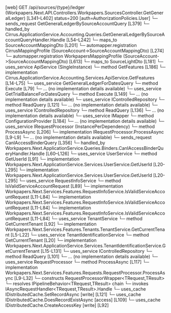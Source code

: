 [web] GET /api/sources/{type}/ledger  (Workpapers.Next.API.Controllers.Workpapers.SourcesController.GetGeneralLedger)  [L341–L402] status=200 [auth=AuthorizationPolicies.User]
  └─ sends_request GetGeneralLedgerBySourceAccountQuery [L379]
    └─ handled_by Cirrus.ApplicationService.Accounting.Queries.GetGeneralLedgerBySourceAccountQueryHandler.Handle [L54–L242]
      └─ maps_to SourceAccountMappingDto [L201]
        └─ automapper.registration CirrusMappingProfile (SourceAccount->SourceAccountMappingDto) [L274]
        └─ automapper.registration WorkpapersMappingProfile (SourceAccount->SourceAccountMappingDto) [L613]
      └─ maps_to SourceLightDto [L181]
      └─ uses_service ApiService (SingleInstance)
        └─ method GetFeatures [L186]
          └─ implementation Cirrus.ApplicationService.Accounting.Services.ApiService.GetFeatures [L14-L75]
      └─ uses_service GetGeneralLedgerForDatesQuery
        └─ method Execute [L79]
          └─ ... (no implementation details available)
      └─ uses_service GetTrialBalanceForDatesQuery
        └─ method Execute [L149]
          └─ ... (no implementation details available)
      └─ uses_service IControlledRepository<Dataset>
        └─ method ReadQuery [L121]
          └─ ... (no implementation details available)
      └─ uses_service IControlledRepository<SourceAccount>
        └─ method ReadQuery [L136]
          └─ ... (no implementation details available)
      └─ uses_service IMapper
        └─ method ConfigurationProvider [L184]
          └─ ... (no implementation details available)
      └─ uses_service IRequestProcessor (InstancePerDependency)
        └─ method ProcessAsync [L206]
          └─ implementation IRequestProcessor.ProcessAsync [L9-L9]
          └─ ... (no implementation details available)
  └─ sends_request CanIAccessBinderQuery [L356]
    └─ handled_by Workpapers.Next.ApplicationService.Queries.Binders.CanIAccessBinderQueryHandler.Handle [L60–L126]
      └─ uses_service UserService
        └─ method GetUserId [L91]
          └─ implementation Workpapers.Next.ApplicationService.Services.UserService.GetUserId [L20-L295]
          └─ implementation Workpapers.Next.ApplicationService.Services.UserService.GetUserId [L20-L295]
      └─ uses_service RequestInfoService
        └─ method IsValidServiceAccountRequest [L89]
          └─ implementation Workpapers.Next.Services.Features.RequestInfoService.IsValidServiceAccountRequest [L11-L84]
          └─ implementation Workpapers.Next.Services.Features.RequestInfoService.IsValidServiceAccountRequest [L11-L84]
          └─ implementation Workpapers.Next.Services.Features.RequestInfoService.IsValidServiceAccountRequest [L11-L84]
      └─ uses_service TenantService
        └─ method GetCurrentTenant [L92]
          └─ implementation Workpapers.Next.Services.Features.Tenants.TenantService.GetCurrentTenant [L5-L22]
            └─ uses_service TenantIdentificationService
              └─ method GetCurrentTenant [L20]
                └─ implementation Workpapers.Next.ApplicationService.Services.TenantIdentificationService.GetCurrentTenant [L15-L131]
      └─ uses_service IControlledRepository<Binder>
        └─ method ReadQuery [L101]
          └─ ... (no implementation details available)
      └─ uses_service RequestProcessor
        └─ method ProcessAsync [L117]
          └─ implementation Workpapers.Next.Services.Features.Requests.RequestProcessor.ProcessAsync [L9-L32]
            └─ constructs RequestProcessorWrapper<TRequest,TResult>
            └─ resolves IPipelineBehavior<TRequest,TResult> chain
            └─ invokes IAsyncRequestHandler<TRequest,TResult>.Handle
      └─ uses_cache IDistributedCache.SetRecordAsync [write] [L121]
      └─ uses_cache IDistributedCache.DoesRecordExistAsync [access] [L109]
      └─ uses_cache IDistributedCache.CreateAccessKey [write] [L92]

